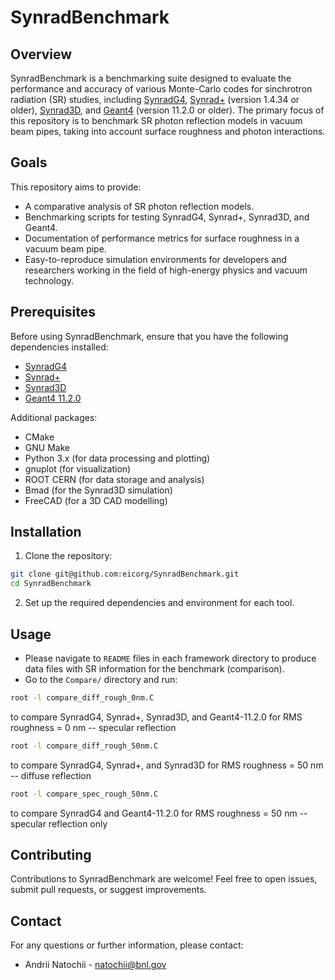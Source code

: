 # SynradBenchmark

## Overview

SynradBenchmark is a benchmarking suite designed to evaluate the performance and accuracy of various Monte-Carlo codes for sinchrotron radiation (SR) studies, including [SynradG4](https://doi.org/10.48550/arXiv.2408.11709), [Synrad+](https://molflow.web.cern.ch) (version 1.4.34 or older), [Synrad3D](https://www.classe.cornell.edu/bmad/manuals/synrad3d.pdf), and [Geant4](https://geant4.web.cern.ch) (version 11.2.0 or older). The primary focus of this repository is to benchmark SR photon reflection models in vacuum beam pipes, taking into account surface roughness and photon interactions.

## Goals

This repository aims to provide:

- A comparative analysis of SR photon reflection models.
- Benchmarking scripts for testing SynradG4, Synrad+, Synrad3D, and Geant4.
- Documentation of performance metrics for surface roughness in a vacuum beam pipe.
- Easy-to-reproduce simulation environments for developers and researchers working in the field of high-energy physics and vacuum technology.

## Prerequisites

Before using SynradBenchmark, ensure that you have the following dependencies installed:

- [SynradG4](https://github.com/eicorg/SynradBenchmark.git)
- [Synrad+](https://gitlab.cern.ch/molflow_synrad/synrad)
- [Synrad3D](https://github.com/bmad-sim/bmad-ecosystem.git)
- [Geant4 11.2.0](https://geant4.web.cern.ch/download/11.2.0.html)
 
Additional packages:

- CMake
- GNU Make
- Python 3.x (for data processing and plotting)
- gnuplot (for visualization)
- ROOT CERN (for data storage and analysis)
- Bmad (for the Synrad3D simulation)
- FreeCAD (for a 3D CAD modelling)

## Installation

1. Clone the repository:
```bash
git clone git@github.com:eicorg/SynradBenchmark.git
cd SynradBenchmark
```
2. Set up the required dependencies and environment for each tool.

## Usage

- Please navigate to `README` files in each framework directory to produce data files with SR information for the benchmark (comparison).
- Go to the `Compare/` directory and run:
```bash
root -l compare_diff_rough_0nm.C
```
to compare SynradG4, Synrad+, Synrad3D, and Geant4-11.2.0 for RMS roughness = 0 nm -- specular reflection

```bash
root -l compare_diff_rough_50nm.C
```
to compare SynradG4, Synrad+, and Synrad3D for RMS roughness = 50 nm -- diffuse reflection

```bash
root -l compare_spec_rough_50nm.C
```
to compare SynradG4 and Geant4-11.2.0 for RMS roughness = 50 nm -- specular reflection only

## Contributing

Contributions to SynradBenchmark are welcome! Feel free to open issues, submit pull requests, or suggest improvements.

## Contact

For any questions or further information, please contact:

- Andrii Natochii - <natochii@bnl.gov>
